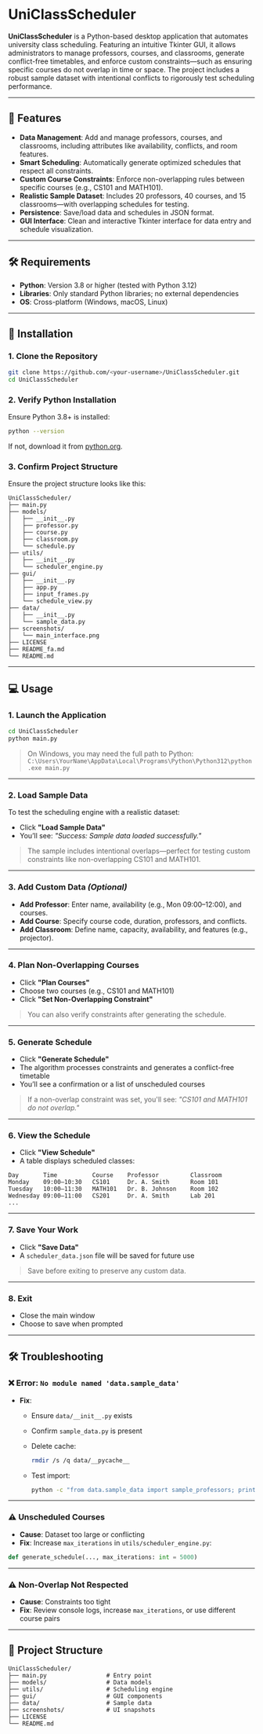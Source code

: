 
# UniClassScheduler

**UniClassScheduler** is a Python-based desktop application that automates university class scheduling. Featuring an intuitive Tkinter GUI, it allows administrators to manage professors, courses, and classrooms, generate conflict-free timetables, and enforce custom constraints—such as ensuring specific courses do not overlap in time or space. The project includes a robust sample dataset with intentional conflicts to rigorously test scheduling performance.

---

## 🚀 Features

* **Data Management**: Add and manage professors, courses, and classrooms, including attributes like availability, conflicts, and room features.
* **Smart Scheduling**: Automatically generate optimized schedules that respect all constraints.
* **Custom Course Constraints**: Enforce non-overlapping rules between specific courses (e.g., CS101 and MATH101).
* **Realistic Sample Dataset**: Includes 20 professors, 40 courses, and 15 classrooms—with overlapping schedules for testing.
* **Persistence**: Save/load data and schedules in JSON format.
* **GUI Interface**: Clean and interactive Tkinter interface for data entry and schedule visualization.

---

## 🛠 Requirements

* **Python**: Version 3.8 or higher (tested with Python 3.12)
* **Libraries**: Only standard Python libraries; no external dependencies
* **OS**: Cross-platform (Windows, macOS, Linux)

---

## 🔧 Installation

### 1. Clone the Repository

```bash
git clone https://github.com/<your-username>/UniClassScheduler.git
cd UniClassScheduler
```

### 2. Verify Python Installation

Ensure Python 3.8+ is installed:

```bash
python --version
```

If not, download it from [python.org](https://www.python.org).

### 3. Confirm Project Structure

Ensure the project structure looks like this:

```
UniClassScheduler/
├── main.py
├── models/
│   ├── __init__.py
│   ├── professor.py
│   ├── course.py
│   ├── classroom.py
│   └── schedule.py
├── utils/
│   ├── __init__.py
│   └── scheduler_engine.py
├── gui/
│   ├── __init__.py
│   ├── app.py
│   ├── input_frames.py
│   └── schedule_view.py
├── data/
│   ├── __init__.py
│   └── sample_data.py
├── screenshots/
│   └── main_interface.png
├── LICENSE
├── README_fa.md
└── README.md
```

---

## 💻 Usage

### 1. Launch the Application

```bash
cd UniClassScheduler
python main.py
```

> On Windows, you may need the full path to Python:
> `C:\Users\YourName\AppData\Local\Programs\Python\Python312\python.exe main.py`

---

### 2. Load Sample Data

To test the scheduling engine with a realistic dataset:

* Click **"Load Sample Data"**
* You’ll see: *"Success: Sample data loaded successfully."*

> The sample includes intentional overlaps—perfect for testing custom constraints like non-overlapping CS101 and MATH101.

---

### 3. Add Custom Data *(Optional)*

* **Add Professor**: Enter name, availability (e.g., Mon 09:00–12:00), and courses.
* **Add Course**: Specify course code, duration, professors, and conflicts.
* **Add Classroom**: Define name, capacity, availability, and features (e.g., projector).

---

### 4. Plan Non-Overlapping Courses

* Click **"Plan Courses"**
* Choose two courses (e.g., CS101 and MATH101)
* Click **"Set Non-Overlapping Constraint"**

> You can also verify constraints after generating the schedule.

---

### 5. Generate Schedule

* Click **"Generate Schedule"**
* The algorithm processes constraints and generates a conflict-free timetable
* You’ll see a confirmation or a list of unscheduled courses

> If a non-overlap constraint was set, you'll see:
> *"CS101 and MATH101 do not overlap."*

---

### 6. View the Schedule

* Click **"View Schedule"**
* A table displays scheduled classes:

```
Day       Time          Course    Professor         Classroom
Monday    09:00–10:30   CS101     Dr. A. Smith      Room 101
Tuesday   10:00–11:30   MATH101   Dr. B. Johnson    Room 102
Wednesday 09:00–11:00   CS201     Dr. A. Smith      Lab 201
...
```

---

### 7. Save Your Work

* Click **"Save Data"**
* A `scheduler_data.json` file will be saved for future use

> Save before exiting to preserve any custom data.

---

### 8. Exit

* Close the main window
* Choose to save when prompted

---

## 🛠 Troubleshooting

### ❌ Error: `No module named 'data.sample_data'`

* **Fix**:

  * Ensure `data/__init__.py` exists
  * Confirm `sample_data.py` is present
  * Delete cache:

    ```bash
    rmdir /s /q data/__pycache__
    ```
  * Test import:

    ```bash
    python -c "from data.sample_data import sample_professors; print('Success')"
    ```

---

### ⚠ Unscheduled Courses

* **Cause**: Dataset too large or conflicting
* **Fix**: Increase `max_iterations` in `utils/scheduler_engine.py`:

```python
def generate_schedule(..., max_iterations: int = 5000)
```

---

### ⚠ Non-Overlap Not Respected

* **Cause**: Constraints too tight
* **Fix**: Review console logs, increase `max_iterations`, or use different course pairs

---

## 📁 Project Structure

```
UniClassScheduler/
├── main.py                 # Entry point
├── models/                 # Data models
├── utils/                  # Scheduling engine
├── gui/                    # GUI components
├── data/                   # Sample data
├── screenshots/            # UI snapshots
├── LICENSE
└── README.md
```
